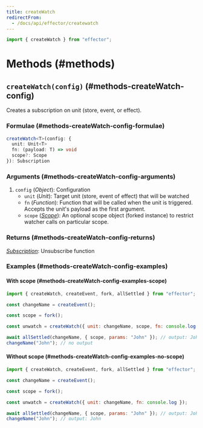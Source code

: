 ```yaml
---
title: createWatch
redirectFrom:
  - /docs/api/effector/createwatch
---
```


```ts
import { createWatch } from "effector";
```

# Methods (#methods)

## `createWatch(config)` (#methods-createWatch-config)

Creates a subscription on unit (store, event, or effect).

### Formulae (#methods-createWatch-config-formulae)

```ts
createWatch<T>(config: {
  unit: Unit<T>
  fn: (payload: T) => void
  scope?: Scope
}): Subscription
```

### Arguments (#methods-createWatch-config-arguments)

1. `config` (_Object_): Configuration
   - `unit` (_Unit_): Target unit (store, event of effect) that will be watched
   - `fn` (_Function_): Function that will be called when the unit is triggered. Accepts the unit's payload as the first argument.
   - `scope` ([_Scope_](/en/api/effector/Scope)): An optional scope object (forked instance) to restrict watcher calls on particular scope.

### Returns (#methods-createWatch-config-returns)

[_Subscription_](/en/explanation/glossary#subscription): Unsubscribe function

### Examples (#methods-createWatch-config-examples)

#### With scope (#methods-createWatch-config-examples-scope)

```js
import { createWatch, createEvent, fork, allSettled } from "effector";

const changeName = createEvent();

const scope = fork();

const unwatch = createWatch({ unit: changeName, scope, fn: console.log });

await allSettled(changeName, { scope, params: "John" }); // output: John
changeName("John"); // no output
```

#### Without scope (#methods-createWatch-config-examples-no-scope)

```js
import { createWatch, createEvent, fork, allSettled } from "effector";

const changeName = createEvent();

const scope = fork();

const unwatch = createWatch({ unit: changeName, fn: console.log });

await allSettled(changeName, { scope, params: "John" }); // output: John
changeName("John"); // output: John
```
